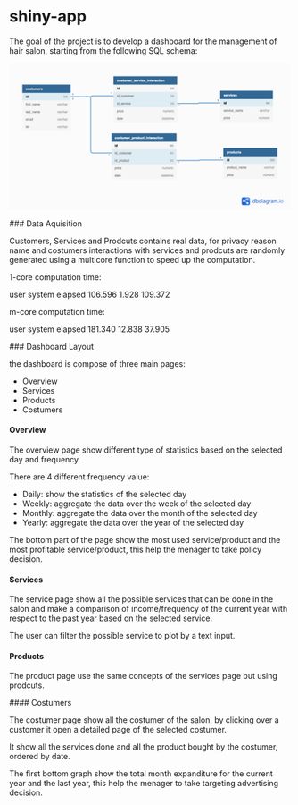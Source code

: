 # shiny-app
The goal of the project is to develop a dashboard for the management of hair salon, starting from the following SQL schema:

![](./sqlschema.png)

### Data Aquisition

Customers, Services and Prodcuts contains real data, for privacy reason name and costumers interactions with services and prodcuts are randomly generated using a multicore function to speed up the computation.

1-core computation time:

   user  system elapsed 
106.596   1.928 109.372 

m-core computation time:

   user  system elapsed 
181.340  12.838  37.905 



### Dashboard Layout

the dashboard is compose of three main pages: 

* Overview 
* Services
* Products
* Costumers

#### Overview

The overview page show different type of statistics based on the selected day and frequency.

There are 4 different frequency value:

* Daily: show the statistics of the selected day
* Weekly: aggregate the data over the week of the selected day
* Monthly: aggregate the data over the month of the selected day
* Yearly: aggregate the data over the year of the selected day

The bottom part of the page show the most used service/product and the most profitable service/product, this help the menager to take policy decision.

#### Services

The service page show all the possible services that can be done in the salon and make a comparison of income/frequency of the current year with respect to the past year based on the selected service.

The user can filter the possible service to plot by a text input.

#### Products

The product page use the same concepts of the services page but using prodcuts.

#### Costumers

The costumer page show all the costumer of the salon, by clicking over a customer it open a detailed page of the selected costumer.

It show all the services done and all the product bought by the costumer, ordered by date.

The first  bottom graph show the total month expanditure for the current year and the last year, this help the menager to take targeting advertising decision.

